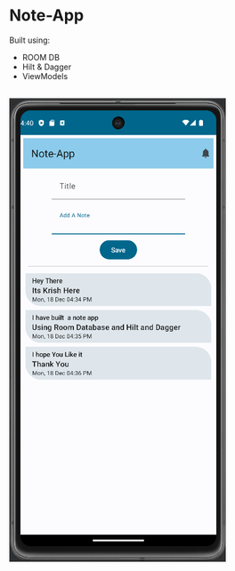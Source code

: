 # Note-App<br>
Built using:<br>
- ROOM DB<br>
- Hilt & Dagger<br>
- ViewModels<br><br>
<img src="https://github.com/Krish-Mutha/Note-App/blob/main/app/src/main/res/drawable/NOTE-APP.png" alt="App Screenshot">
